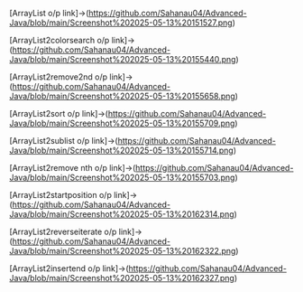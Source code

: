 [ArrayList o/p link]->(https://github.com/Sahanau04/Advanced-Java/blob/main/Screenshot%202025-05-13%20151527.png)

[ArrayList2colorsearch o/p link]->(https://github.com/Sahanau04/Advanced-Java/blob/main/Screenshot%202025-05-13%20155440.png)

[ArrayList2remove2nd o/p link]->(https://github.com/Sahanau04/Advanced-Java/blob/main/Screenshot%202025-05-13%20155658.png)

[ArrayList2sort o/p link]->(https://github.com/Sahanau04/Advanced-Java/blob/main/Screenshot%202025-05-13%20155709.png)

[ArrayList2sublist o/p link]->(https://github.com/Sahanau04/Advanced-Java/blob/main/Screenshot%202025-05-13%20155714.png)

[ArrayList2remove nth o/p link]->(https://github.com/Sahanau04/Advanced-Java/blob/main/Screenshot%202025-05-13%20155703.png)

[ArrayList2startposition o/p link]->(https://github.com/Sahanau04/Advanced-Java/blob/main/Screenshot%202025-05-13%20162314.png)

[ArrayList2reverseiterate o/p link]->(https://github.com/Sahanau04/Advanced-Java/blob/main/Screenshot%202025-05-13%20162322.png)

[ArrayList2insertend o/p link]->(https://github.com/Sahanau04/Advanced-Java/blob/main/Screenshot%202025-05-13%20162327.png)
